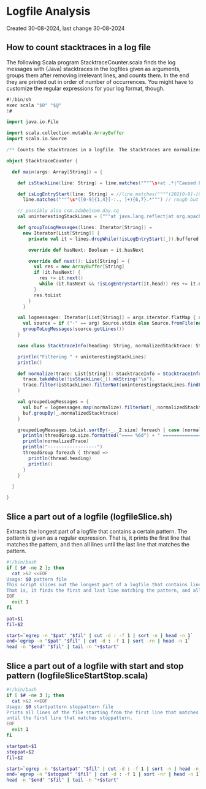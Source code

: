 # Logfile Analysis

Created 30-08-2024, last change 30-08-2024

## How to count stacktraces in a log file

The following Scala program StacktraceCounter.scala finds the log messages with (Java) stacktraces in the logfiles given
as arguments, groups them after removing irrelevant lines, and counts them. In the end they are printed out in order of
number of occurrences. You might have to customize the regular expressions for your log format, though.

```scala
#!/bin/sh
exec scala "$0" "$@"
!#

import java.io.File

import scala.collection.mutable.ArrayBuffer
import scala.io.Source

/** Counts the stacktraces in a logfile. The stacktraces are normalized, counted, sorted by descending frequency. */

object StacktraceCounter {

  def main(args: Array[String]) = {

    def isStackLine(line: String) = line.matches("""^\s+at .*|^Caused by: .*|^\S+... [0-9]+ more.*""")

    def isLogEntryStart(line: String) = //line.matches("""^(202[0-9]-[01]\d-[0-3]\d|[0-3]\d\.[01]\d\.202[0-9] ).*""")
      line.matches("""^\s*([0-9]{1,4}[-:., ]+){6,7}.*""") // rough but probably matches many formats

    // possibly also com.adobe|com.day.cq
    val uninterestingStackLines = ("""at java.lang.reflect|at org.apache.sling|at org.eclipse.jetty|at org.apache.jackrabbit|at org.apache.felix|at java.base/|org.quartz|org.apache.hc|at org.springframework|at \S+\$|at jdk.internal""").r

    def groupToLogMessages(lines: Iterator[String]) =
      new Iterator[List[String]] {
        private val it = lines.dropWhile(!isLogEntryStart(_)).buffered

        override def hasNext: Boolean = it.hasNext

        override def next(): List[String] = {
          val res = new ArrayBuffer[String]
          if (it.hasNext) {
            res += it.next()
            while (it.hasNext && !isLogEntryStart(it.head)) res += it.next()
          }
          res.toList
        }
      }

    val logmessages: Iterator[List[String]] = args.iterator.flatMap { arg =>
      val source = if ("-" == arg) Source.stdin else Source.fromFile(new File(arg.trim), "UTF-8")
      groupToLogMessages(source.getLines())
    }

    case class StacktraceInfo(heading: String, normalizedStacktrace: String)

    println("Filtering " + uninterestingStackLines)
    println()

    def normalize(trace: List[String]): StacktraceInfo = StacktraceInfo(
      trace.takeWhile(!isStackLine(_)).mkString("\n"),
      trace.filter(isStackLine).filterNot(uninterestingStackLines.findFirstIn(_).isDefined).mkString("\n").intern()
    )

    val groupedLogMessages = {
      val buf = logmessages.map(normalize).filterNot(_.normalizedStacktrace.isEmpty).toBuffer
      buf.groupBy(_.normalizedStacktrace)
    }

    groupedLogMessages.toList.sortBy(-_._2.size) foreach { case (normalizedTrace, threadGroup) =>
      println(threadGroup.size.formatted("==== %6d") + " ===============================================================")
      println(normalizedTrace)
      println("------------------")
      threadGroup foreach { thread =>
        println(thread.heading)
        println()
      }
    }

  }

}
```

## Slice a part out of a logfile (logfileSlice.sh)

Extracts the longest part of a logfile that contains a certain pattern. The pattern is given as a regular expression.
That is, it prints the first line that matches the pattern, and then all lines until the last line that matches the 
pattern.

```bash
#!/bin/bash
if [ $# -ne 2 ]; then
  cat >&2 <<EOF
Usage: $0 pattern file
This script slices out the longest part of a logfile that contains lines matching a pattern.
That is, it finds the first and last line matching the pattern, and all lines in between.
EOF
  exit 1
fi

pat=$1
fil=$2

start=`egrep -n "$pat" "$fil" | cut -d : -f 1 | sort -n | head -n 1`
end=`egrep -n "$pat" "$fil" | cut -d : -f 1 | sort -rn | head -n 1`
head -n "$end" "$fil" | tail -n "+$start"
```

## Slice a part out of a logfile with start and stop pattern (logfileSliceStartStop.scala)

```bash
#!/bin/bash
if [ $# -ne 3 ]; then
  cat >&2 <<EOF
Usage: $0 startpattern stoppattern file
Prints all lines of the file starting from the first line that matches startpattern
until the first line that matches stoppattern.
EOF
  exit 1
fi

startpat=$1
stoppat=$2
fil=$2

start=`egrep -n "$startpat" "$fil" | cut -d : -f 1 | sort -n | head -n 1`
end=`egrep -n "$stoppat" "$fil" | cut -d : -f 1 | sort -nr | head -n 1`
head -n "$end" "$fil" | tail -n "+$start"
```
